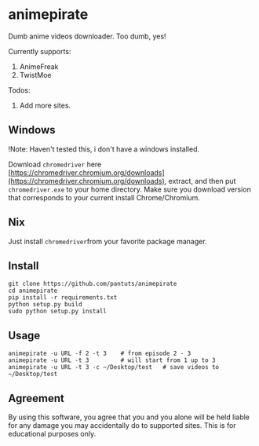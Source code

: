 # animepirate

Dumb anime videos downloader. Too dumb, yes!

Currently supports:
1. AnimeFreak
2. TwistMoe

Todos:
1. Add more sites.

## Windows

!Note: Haven't tested this, i don't have a windows installed.

Download `chromedriver` here [https://chromedriver.chromium.org/downloads](https://chromedriver.chromium.org/downloads), extract, and then put `chromedriver.exe` to your home directory. Make sure you download version that corresponds to your current install Chrome/Chromium.

## Nix

Just install `chromedriver`from your favorite package manager.

## Install

```
git clone https://github.com/pantuts/animepirate
cd animepirate
pip install -r requirements.txt
python setup.py build
sudo python setup.py install
```

## Usage

```
animepirate -u URL -f 2 -t 3    # from episode 2 - 3
animepirate -u URL -t 3         # will start from 1 up to 3
animepirate -u URL -t 3 -c ~/Desktop/test   # save videos to ~/Desktop/test
```

## Agreement

By using this software, you agree that you and you alone will be held liable for any damage you may accidentally do to supported sites. This is for educational purposes only.